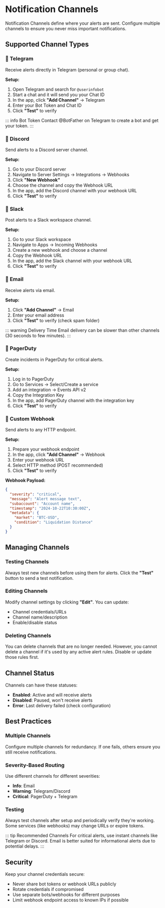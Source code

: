 # Notification Channels

Notification Channels define where your alerts are sent. Configure multiple channels to ensure you never miss important notifications.

## Supported Channel Types

### 📱 Telegram
Receive alerts directly in Telegram (personal or group chat).

**Setup:**
1. Open Telegram and search for `@userinfobot`
2. Start a chat and it will send you your Chat ID
3. In the app, click **"Add Channel"** → Telegram
4. Enter your Bot Token and Chat ID
5. Click **"Test"** to verify

::: info Bot Token
Contact @BotFather on Telegram to create a bot and get your token.
:::

### 💬 Discord
Send alerts to a Discord server channel.

**Setup:**
1. Go to your Discord server
2. Navigate to Server Settings → Integrations → Webhooks
3. Click **"New Webhook"**
4. Choose the channel and copy the Webhook URL
5. In the app, add the Discord channel with your webhook URL
6. Click **"Test"** to verify

### 💼 Slack
Post alerts to a Slack workspace channel.

**Setup:**
1. Go to your Slack workspace
2. Navigate to Apps → Incoming Webhooks
3. Create a new webhook and choose a channel
4. Copy the Webhook URL
5. In the app, add the Slack channel with your webhook URL
6. Click **"Test"** to verify

### 📧 Email
Receive alerts via email.

**Setup:**
1. Click **"Add Channel"** → Email
2. Enter your email address
3. Click **"Test"** to verify (check spam folder)

::: warning Delivery Time
Email delivery can be slower than other channels (30 seconds to few minutes).
:::

### 🚨 PagerDuty
Create incidents in PagerDuty for critical alerts.

**Setup:**
1. Log in to PagerDuty
2. Go to Services → Select/Create a service
3. Add an integration → Events API v2
4. Copy the Integration Key
5. In the app, add PagerDuty channel with the integration key
6. Click **"Test"** to verify

### 🔗 Custom Webhook
Send alerts to any HTTP endpoint.

**Setup:**
1. Prepare your webhook endpoint
2. In the app, click **"Add Channel"** → Webhook
3. Enter your webhook URL
4. Select HTTP method (POST recommended)
5. Click **"Test"** to verify

**Webhook Payload:**
```json
{
  "severity": "critical",
  "message": "Alert message text",
  "subaccount": "Account name",
  "timestamp": "2024-10-22T10:30:00Z",
  "metadata": {
    "market": "BTC-USD",
    "condition": "Liquidation Distance"
  }
}
```

## Managing Channels

### Testing Channels
Always test new channels before using them for alerts. Click the **"Test"** button to send a test notification.

### Editing Channels
Modify channel settings by clicking **"Edit"**. You can update:
- Channel credentials/URLs
- Channel name/description
- Enable/disable status

### Deleting Channels
You can delete channels that are no longer needed. However, you cannot delete a channel if it's used by any active alert rules. Disable or update those rules first.

## Channel Status

Channels can have these statuses:
- **Enabled**: Active and will receive alerts
- **Disabled**: Paused, won't receive alerts
- **Error**: Last delivery failed (check configuration)

## Best Practices

### Multiple Channels
Configure multiple channels for redundancy. If one fails, others ensure you still receive notifications.

### Severity-Based Routing
Use different channels for different severities:
- **Info**: Email
- **Warning**: Telegram/Discord
- **Critical**: PagerDuty + Telegram

### Testing
Always test channels after setup and periodically verify they're working. Some services (like webhooks) may change URLs or expire tokens.

::: tip Recommended Channels
For critical alerts, use instant channels like Telegram or Discord. Email is better suited for informational alerts due to potential delays.
:::

## Security

Keep your channel credentials secure:
- Never share bot tokens or webhook URLs publicly
- Rotate credentials if compromised
- Use separate bots/webhooks for different purposes
- Limit webhook endpoint access to known IPs if possible
